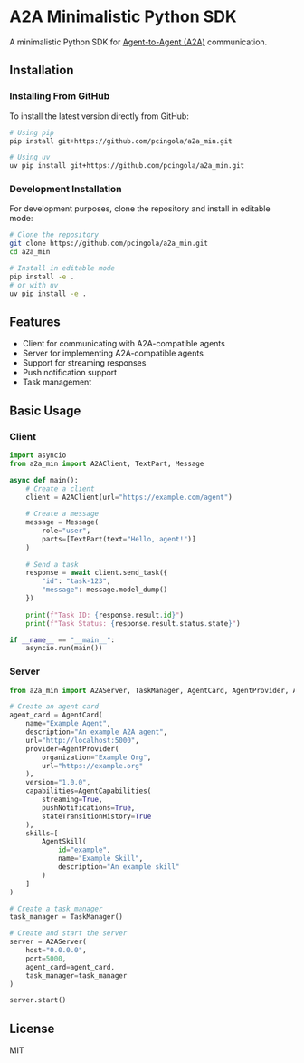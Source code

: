 # A2A Minimalistic Python SDK

A minimalistic Python SDK for [Agent-to-Agent (A2A)](https://google.github.io/A2A/#/) communication.

## Installation

### Installing From GitHub

To install the latest version directly from GitHub:

```bash
# Using pip
pip install git+https://github.com/pcingola/a2a_min.git

# Using uv
uv pip install git+https://github.com/pcingola/a2a_min.git
```

### Development Installation

For development purposes, clone the repository and install in editable mode:

```bash
# Clone the repository
git clone https://github.com/pcingola/a2a_min.git
cd a2a_min

# Install in editable mode
pip install -e .
# or with uv
uv pip install -e .
```

## Features

- Client for communicating with A2A-compatible agents
- Server for implementing A2A-compatible agents
- Support for streaming responses
- Push notification support
- Task management

## Basic Usage

### Client

```python
import asyncio
from a2a_min import A2AClient, TextPart, Message

async def main():
    # Create a client
    client = A2AClient(url="https://example.com/agent")
    
    # Create a message
    message = Message(
        role="user",
        parts=[TextPart(text="Hello, agent!")]
    )
    
    # Send a task
    response = await client.send_task({
        "id": "task-123",
        "message": message.model_dump()
    })
    
    print(f"Task ID: {response.result.id}")
    print(f"Task Status: {response.result.status.state}")

if __name__ == "__main__":
    asyncio.run(main())
```

### Server

```python
from a2a_min import A2AServer, TaskManager, AgentCard, AgentProvider, AgentCapabilities, AgentSkill

# Create an agent card
agent_card = AgentCard(
    name="Example Agent",
    description="An example A2A agent",
    url="http://localhost:5000",
    provider=AgentProvider(
        organization="Example Org",
        url="https://example.org"
    ),
    version="1.0.0",
    capabilities=AgentCapabilities(
        streaming=True,
        pushNotifications=True,
        stateTransitionHistory=True
    ),
    skills=[
        AgentSkill(
            id="example",
            name="Example Skill",
            description="An example skill"
        )
    ]
)

# Create a task manager
task_manager = TaskManager()

# Create and start the server
server = A2AServer(
    host="0.0.0.0",
    port=5000,
    agent_card=agent_card,
    task_manager=task_manager
)

server.start()
```

## License

MIT